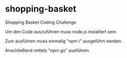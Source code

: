 # shopping-basket

Shopping Basket Coding Challenge

Um den Code auszuführen muss node.js installiert sein.

Zum ausführen muss einmalig "npm i" ausgeführt werden.

Anschließend mittels "npm go" ausführen.

